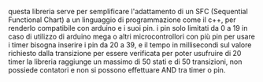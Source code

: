 questa libreria serve per semplificare l'adattamento di un SFC (Sequential Functional Chart) a un linguaggio di programmazione come il c++, per renderlo compatibile con arduino e i suoi pin.
i pin solo limitati da 0 a 19 in caso di utilizzo di arduino mega o altri microcontrollori con più pin
per usare i timer bisogna inserire i pin da 20 a 39, e il tempo in millisecondi sul valore richiesto dalla transizione per essere verificata per poter usufruire di 20 timer
la libreria raggiunge un massimo di 50 stati e di 50 transizioni, non possiede contatori e non si possono effettuare AND tra timer o pin.
